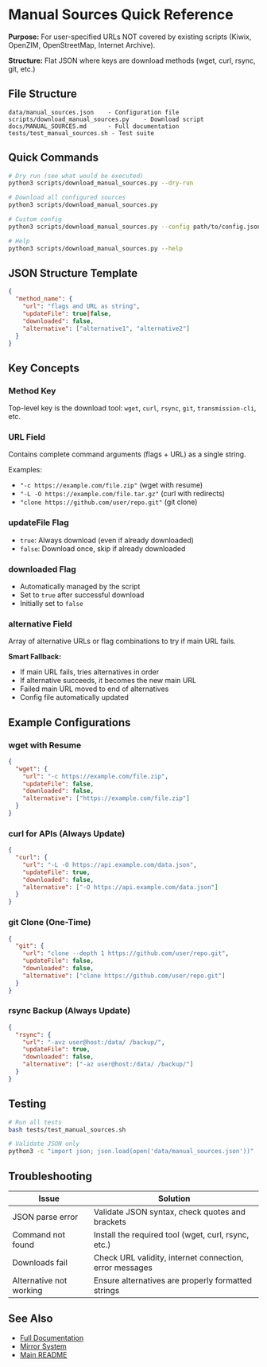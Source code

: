 # Manual Sources Quick Reference

**Purpose:** For user-specified URLs NOT covered by existing scripts (Kiwix, OpenZIM, OpenStreetMap, Internet Archive).

**Structure:** Flat JSON where keys are download methods (wget, curl, rsync, git, etc.)

## File Structure

```
data/manual_sources.json    - Configuration file
scripts/download_manual_sources.py    - Download script
docs/MANUAL_SOURCES.md      - Full documentation
tests/test_manual_sources.sh - Test suite
```

## Quick Commands

```bash
# Dry run (see what would be executed)
python3 scripts/download_manual_sources.py --dry-run

# Download all configured sources
python3 scripts/download_manual_sources.py

# Custom config
python3 scripts/download_manual_sources.py --config path/to/config.json

# Help
python3 scripts/download_manual_sources.py --help
```

## JSON Structure Template

```json
{
  "method_name": {
    "url": "flags and URL as string",
    "updateFile": true|false,
    "downloaded": false,
    "alternative": ["alternative1", "alternative2"]
  }
}
```

## Key Concepts

### Method Key
Top-level key is the download tool: `wget`, `curl`, `rsync`, `git`, `transmission-cli`, etc.

### URL Field
Contains complete command arguments (flags + URL) as a single string.

Examples:
- `"-c https://example.com/file.zip"` (wget with resume)
- `"-L -O https://example.com/file.tar.gz"` (curl with redirects)
- `"clone https://github.com/user/repo.git"` (git clone)

### updateFile Flag
- `true`: Always download (even if already downloaded)
- `false`: Download once, skip if already downloaded

### downloaded Flag
- Automatically managed by the script
- Set to `true` after successful download
- Initially set to `false`

### alternative Field
Array of alternative URLs or flag combinations to try if main URL fails.

**Smart Fallback:**
- If main URL fails, tries alternatives in order
- If alternative succeeds, it becomes the new main URL
- Failed main URL moved to end of alternatives
- Config file automatically updated

## Example Configurations

### wget with Resume
```json
{
  "wget": {
    "url": "-c https://example.com/file.zip",
    "updateFile": false,
    "downloaded": false,
    "alternative": ["https://example.com/file.zip"]
  }
}
```

### curl for APIs (Always Update)
```json
{
  "curl": {
    "url": "-L -O https://api.example.com/data.json",
    "updateFile": true,
    "downloaded": false,
    "alternative": ["-O https://api.example.com/data.json"]
  }
}
```

### git Clone (One-Time)
```json
{
  "git": {
    "url": "clone --depth 1 https://github.com/user/repo.git",
    "updateFile": false,
    "downloaded": false,
    "alternative": ["clone https://github.com/user/repo.git"]
  }
}
```

### rsync Backup (Always Update)
```json
{
  "rsync": {
    "url": "-avz user@host:/data/ /backup/",
    "updateFile": true,
    "downloaded": false,
    "alternative": ["-az user@host:/data/ /backup/"]
  }
}
```

## Testing

```bash
# Run all tests
bash tests/test_manual_sources.sh

# Validate JSON only
python3 -c "import json; json.load(open('data/manual_sources.json'))"
```

## Troubleshooting

| Issue | Solution |
|-------|----------|
| JSON parse error | Validate JSON syntax, check quotes and brackets |
| Command not found | Install the required tool (wget, curl, rsync, etc.) |
| Downloads fail | Check URL validity, internet connection, error messages |
| Alternative not working | Ensure alternatives are properly formatted strings |

## See Also

- [Full Documentation](MANUAL_SOURCES.md)
- [Mirror System](MIRROR_SYSTEM.md)
- [Main README](../README.md)
